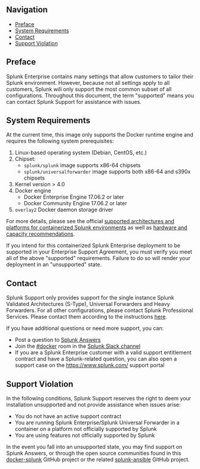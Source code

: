## Navigation

* [Preface](#preface)
* [System Requirements](#system-requirements)
* [Contact](#contact)
* [Support Violation](#support-violation)

## Preface
Splunk Enterprise contains many settings that allow customers to tailor their Splunk environment. However, because not all settings apply to all customers, Splunk will only support the most common subset of all configurations. Throughout this document, the term "supported" means you can contact Splunk Support for assistance with issues.

## System Requirements
At the current time, this image only supports the Docker runtime engine and requires the following system prerequisites:
1. Linux-based operating system (Debian, CentOS, etc.)
2. Chipset: 
    * `splunk/splunk` image supports x86-64 chipsets
    * `splunk/universalforwarder` image supports both x86-64 and s390x chipsets
3. Kernel version > 4.0
4. Docker engine
    * Docker Enterprise Engine 17.06.2 or later
    * Docker Community Engine 17.06.2 or later
5. `overlay2` Docker daemon storage driver

For more details, please see the official [supported architectures and platforms for containerized Splunk environments](https://docs.splunk.com/Documentation/Splunk/latest/Installation/Systemrequirements#Containerized_computing_platforms) as well as [hardware and capacity recommendations](https://docs.splunk.com/Documentation/Splunk/latest/Installation/Systemrequirements). 

If you intend for this containerized Splunk Enterprise deployment to be supported in your Enterprise Support Agreement, you must verify you meet all of the above "supported" requirements. Failure to do so will render your deployment in an "unsupported" state. 

## Contact
Splunk Support only provides support for the single instance Splunk Validated Architectures (S-Type), Universal Forwarders and Heavy Forwarders. For all other configurations, please contact Splunk Professional Services. Please contact them according to the instructions [here](https://www.splunk.com/en_us/support-and-services.html).

If you have additional questions or need more support, you can:
* Post a question to [Splunk Answers](http://answers.splunk.com)
* Join the [#docker](https://splunk-usergroups.slack.com/messages/C1RH09ERM/) room in the [Splunk Slack channel](http://splunk-usergroups.slack.com)
* If you are a Splunk Enterprise customer with a valid support entitlement contract and have a Splunk-related question, you can also open a support case on the https://www.splunk.com/ support portal

## Support Violation
In the following conditions, Splunk Support reserves the right to deem your installation unsupported and not provide assistance when issues arise: 
* You do not have an active support contract
* You are running Splunk Enterprise/Splunk Universal Forwarder in a container on a platform not officially supported by Splunk
* You are using features not officially supported by Splunk

In the event you fall into an unsupported state, you may find support on Splunk Answers, or through the open source communities found in this [docker-splunk](https://github.com/splunk/docker-splunk) GitHub project or the related [splunk-ansible](https://www.github.com/splunk/splunk-ansible) GitHub project.

